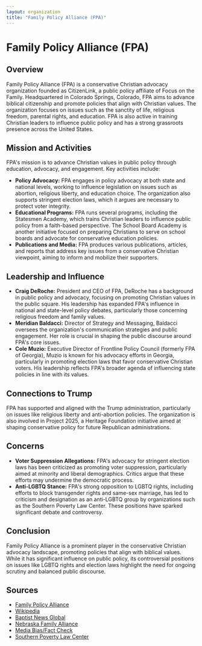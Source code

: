 ```yaml
---
layout: organization
title: "Family Policy Alliance (FPA)"
---
```


# Family Policy Alliance (FPA)

## Overview
Family Policy Alliance (FPA) is a conservative Christian advocacy organization founded as CitizenLink, a public policy affiliate of Focus on the Family. Headquartered in Colorado Springs, Colorado, FPA aims to advance biblical citizenship and promote policies that align with Christian values. The organization focuses on issues such as the sanctity of life, religious freedom, parental rights, and education. FPA is also active in training Christian leaders to influence public policy and has a strong grassroots presence across the United States.

## Mission and Activities
FPA's mission is to advance Christian values in public policy through education, advocacy, and engagement. Key activities include:
- **Policy Advocacy:** FPA engages in policy advocacy at both state and national levels, working to influence legislation on issues such as abortion, religious liberty, and education choice. The organization also supports stringent election laws, which it argues are necessary to protect voter integrity.
- **Educational Programs:** FPA runs several programs, including the Statesmen Academy, which trains Christian leaders to influence public policy from a faith-based perspective. The School Board Academy is another initiative focused on preparing Christians to serve on school boards and advocate for conservative education policies.
- **Publications and Media:** FPA produces various publications, articles, and reports that address key issues from a conservative Christian viewpoint, aiming to inform and mobilize their supporters.

## Leadership and Influence
- **Craig DeRoche:** President and CEO of FPA, DeRoche has a background in public policy and advocacy, focusing on promoting Christian values in the public square. His leadership has expanded FPA's influence in national and state-level policy debates, particularly those concerning religious freedom and family values.
- **Meridian Baldacci:** Director of Strategy and Messaging, Baldacci oversees the organization's communication strategies and public engagement. Her role is crucial in shaping the public discourse around FPA's core issues.
- **Cole Muzio:** Executive Director of Frontline Policy Council (formerly FPA of Georgia), Muzio is known for his advocacy efforts in Georgia, particularly in promoting election laws that favor conservative Christian voters. His leadership reflects FPA's broader agenda of influencing state policies in line with its values.

## Connections to Trump
FPA has supported and aligned with the Trump administration, particularly on issues like religious liberty and anti-abortion policies. The organization is also involved in Project 2025, a Heritage Foundation initiative aimed at shaping conservative policy for future Republican administrations.

## Concerns
- **Voter Suppression Allegations:** FPA's advocacy for stringent election laws has been criticized as promoting voter suppression, particularly aimed at minority and liberal demographics. Critics argue that these efforts may undermine the democratic process.
- **Anti-LGBTQ Stance:** FPA's strong opposition to LGBTQ rights, including efforts to block transgender rights and same-sex marriage, has led to criticism and designation as an anti-LGBTQ group by organizations such as the Southern Poverty Law Center. These positions have sparked significant debate and controversy.

## Conclusion
Family Policy Alliance is a prominent player in the conservative Christian advocacy landscape, promoting policies that align with biblical values. While it has significant influence on public policy, its controversial positions on issues like LGBTQ rights and election laws highlight the need for ongoing scrutiny and balanced public discourse.

## Sources
- [Family Policy Alliance](https://familypolicyalliance.com)
- [Wikipedia](https://en.wikipedia.org/wiki/Family_Policy_Alliance)
- [Baptist News Global](https://baptistnews.com)
- [Nebraska Family Alliance](https://nebraskafamilyalliance.org)
- [Media Bias/Fact Check](https://mediabiasfactcheck.com)
- [Southern Poverty Law Center](https://www.splcenter.org)
